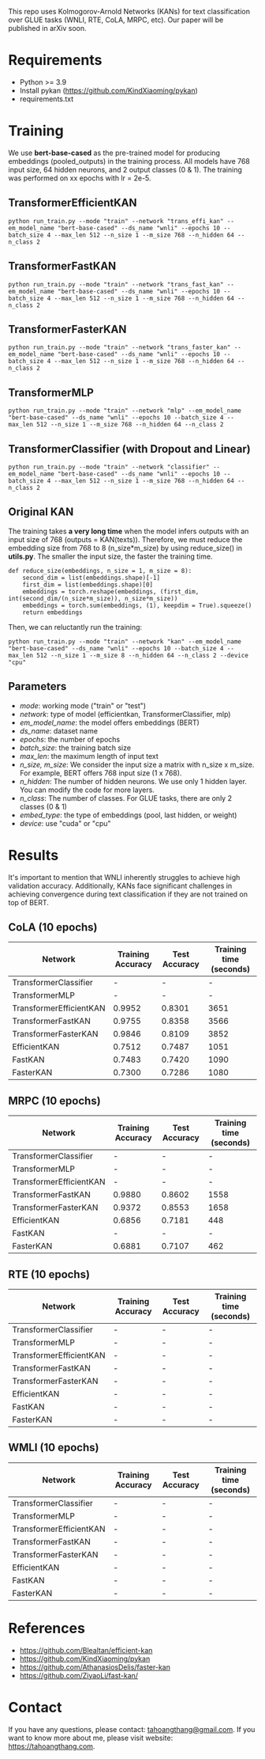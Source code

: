 This repo uses Kolmogorov-Arnold Networks (KANs) for text classification over GLUE tasks (WNLI, RTE, CoLA, MRPC, etc). Our paper will be published in arXiv soon.

# Requirements
* Python >= 3.9
* Install pykan (https://github.com/KindXiaoming/pykan)
* requirements.txt

# Training

We use **bert-base-cased** as the pre-trained model for producing embeddings (pooled_outputs) in the training process. All models have 768 input size, 64 hidden neurons, and 2 output classes (0 & 1). The training was performed  on xx epochs with lr = 2e-5.

## TransformerEfficientKAN 
```python run_train.py --mode "train" --network "trans_effi_kan" --em_model_name "bert-base-cased" --ds_name "wnli" --epochs 10 --batch_size 4 --max_len 512 --n_size 1 --m_size 768 --n_hidden 64 --n_class 2```

## TransformerFastKAN
```python run_train.py --mode "train" --network "trans_fast_kan" --em_model_name "bert-base-cased" --ds_name "wnli" --epochs 10 --batch_size 4 --max_len 512 --n_size 1 --m_size 768 --n_hidden 64 --n_class 2```

## TransformerFasterKAN
```python run_train.py --mode "train" --network "trans_faster_kan" --em_model_name "bert-base-cased" --ds_name "wnli" --epochs 10 --batch_size 4 --max_len 512 --n_size 1 --m_size 768 --n_hidden 64 --n_class 2```

## TransformerMLP
```python run_train.py --mode "train" --network "mlp" --em_model_name "bert-base-cased" --ds_name "wnli" --epochs 10 --batch_size 4 --max_len 512 --n_size 1 --m_size 768 --n_hidden 64 --n_class 2```

## TransformerClassifier (with Dropout and Linear)
```python run_train.py --mode "train" --network "classifier" --em_model_name "bert-base-cased" --ds_name "wnli" --epochs 10 --batch_size 4 --max_len 512 --n_size 1 --m_size 768 --n_hidden 64 --n_class 2```

## Original KAN
The training takes **a very long time** when the model infers outputs with an input size of 768 (outputs = KAN(texts)). Therefore, we must reduce the embedding size from 768 to 8 (n_size*m_size) by using reduce_size() in **utils.py**. The smaller the input size, the faster the training time.

```
def reduce_size(embeddings, n_size = 1, m_size = 8):
    second_dim = list(embeddings.shape)[-1]
    first_dim = list(embeddings.shape)[0]
    embeddings = torch.reshape(embeddings, (first_dim, int(second_dim/(n_size*m_size)), n_size*m_size))
    embeddings = torch.sum(embeddings, (1), keepdim = True).squeeze()
    return embeddings
```

Then, we can reluctantly run the training:

```python run_train.py --mode "train" --network "kan" --em_model_name "bert-base-cased" --ds_name "wnli" --epochs 10 --batch_size 4 --max_len 512 --n_size 1 --m_size 8 --n_hidden 64 --n_class 2 --device "cpu"```

## Parameters
* *mode*: working mode ("train" or "test")
* *network*: type of model (efficientkan, TransformerClassifier, mlp)
* *em_model_name*: the model offers embeddings (BERT)
* *ds_name*: dataset name
* *epochs*: the number of epochs
* *batch_size*: the training batch size
* *max_len*: the maximum length of input text
* *n_size, m_size*: We consider the input size a matrix with n_size x m_size. For example, BERT offers 768 input size (1 x 768).
* *n_hidden*: The number of hidden neurons. We use only 1 hidden layer. You can modify the code for more layers.
* *n_class*: The number of classes. For GLUE tasks, there are only 2 classes (0 & 1)
* *embed_type*: the type of embeddings (pool, last hidden, or weight)
* *device*: use "cuda" or "cpu"

# Results
It's important to mention that WNLI inherently struggles to achieve high validation accuracy. Additionally, KANs face significant challenges in achieving convergence during text classification if they are not trained on top of BERT.

## CoLA (10 epochs)
| Network  | Training Accuracy | Test Accuracy | Training time (seconds) |
| ------------- | ------------- |  ------------- | ------------- |
| TransformerClassifier |  -|   - | -  |
| TransformerMLP  |  -|   - | -  |
| TransformerEfficientKAN  |  0.9952 |   0.8301 | 3651  |
| TransformerFastKAN  |  0.9755 |   0.8358 | 3566  |
| TransformerFasterKAN  | 0.9846 |  0.8109 | 3852  |
| EfficientKAN  | 0.7512 |   0.7487  | 1051 |
| FastKAN  |  0.7483 |  0.7420 |  1090 |
| FasterKAN  | 0.7300 |   0.7286 | 1080  |

## MRPC (10 epochs)
| Network  | Training Accuracy | Test Accuracy | Training time (seconds) |
| ------------- | ------------- |  ------------- | ------------- |
| TransformerClassifier |  -|   - | -  |
| TransformerMLP  |  -|   - | -  |
| TransformerEfficientKAN  |  -|   - | -  |
| TransformerFastKAN  |  0.9880 |   0.8602 | 1558  |
| TransformerFasterKAN  |  0.9372 |  0.8553 | 1658  |
| EfficientKAN  |  0.6856 |   0.7181 | 448  |
| FastKAN  |  - |   - | - |
| FasterKAN  |  0.6881 |   0.7107 | 462  |

## RTE (10 epochs)
| Network  | Training Accuracy | Test Accuracy | Training time (seconds) |
| ------------- | ------------- |  ------------- | ------------- |
| TransformerClassifier |  -|   - | -  |
| TransformerMLP  |  -|   - | -  |
| TransformerEfficientKAN  |  -|   - | -  |
| TransformerFastKAN  |  -|   - | -  |
| TransformerFasterKAN  |  -|   - | -  |
| EfficientKAN  |  -|   - | -  |
| FastKAN  |  -|   - | -  |
| FasterKAN  |  -|   - | -  |

## WMLI (10 epochs)
| Network  | Training Accuracy | Test Accuracy | Training time (seconds) |
| ------------- | ------------- |  ------------- | ------------- |
| TransformerClassifier |  -|   - | -  |
| TransformerMLP  |  -|   - | -  |
| TransformerEfficientKAN  |  -|   - | -  |
| TransformerFastKAN  |  -|   - | -  |
| TransformerFasterKAN  |  -|   - | -  |
| EfficientKAN  |  -|   - | -  |
| FastKAN  |  -|   - | -  |
| FasterKAN  |  -|   - | -  |

# References
* https://github.com/Blealtan/efficient-kan
* https://github.com/KindXiaoming/pykan
* https://github.com/AthanasiosDelis/faster-kan
* https://github.com/ZiyaoLi/fast-kan/

# Contact
If you have any questions, please contact: tahoangthang@gmail.com. If you want to know more about me, please visit website: https://tahoangthang.com.

